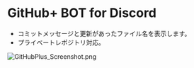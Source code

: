 # GitHub+ BOT for Discord
- コミットメッセージと更新があったファイル名を表示します。
- プライベートレポジトリ対応。

![GitHubPlus_Screenshot.png](https://raw.githubusercontent.com/shopipi/GitHubPlus/main/GitHubPlus_Screenshot.png)
